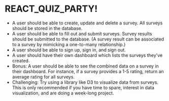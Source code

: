 # REACT_QUIZ_PARTY!


* A user should be able to create, update and delete a survey. All surveys should be stored in the database.
* A user should be able to fill out and submit surveys. Survey results should be submitted to the database. (A survey result can be associated to a survey by mimicking a one-to-many relationship.)
* A user should be able to sign up, sign in, and sign out.
* A user should have their own dashboard which lists the surveys they've created.
* Bonus: A user should be able to see the combined data on a survey in their dashboard. For instance, if a survey provides a 1-5 rating, return an average rating for all surveys.
* Challenging: Try using a library like D3 to visualize data from surveys. This is only recommended if you have time to spare, interest in data visualization, and are doing a week-long project.